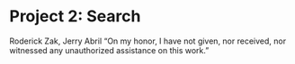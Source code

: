 # Project 2: Search

Roderick Zak, Jerry Abril
“On my honor, I have not given, nor received, nor witnessed any unauthorized assistance on this work.”
